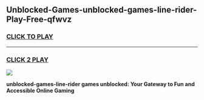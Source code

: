 
## Unblocked-Games-unblocked-games-line-rider-Play-Free-qfwvz
<h3>
<a href="https://premium76.site?title=unblocked-games-line-rider&ref=24M">CLICK TO PLAY</a></h3>
<hr>

<h3>
<a href="https://premium76.site?title=unblocked-games-line-rider&ref=24M">CLICK 2 PLAY</a>
  
</h3>

<a href="https://premium76.site?title=unblocked-games-line-rider&ref=24M"><img src="https://clearcache.store/games.png"></a>


**unblocked-games-line-rider games unblocked: Your Gateway to Fun and Accessible Online Gaming**
